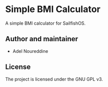 # Simple BMI Calculator

A simple BMI calculator for SailfishOS.

## Author and maintainer

- Adel Noureddine

## License

The project is licensed under the GNU GPL v3.